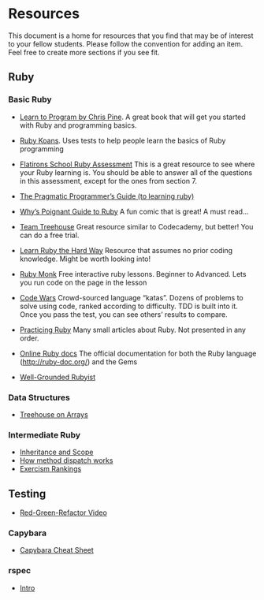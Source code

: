 # Resources
This document is a home for resources that you find that may be of interest to your fellow students. Please follow the convention for adding an item. Feel free to create more sections if you see fit.

## Ruby
### Basic Ruby

* [Learn to Program by Chris Pine](http://pragprog.com/book/ltp2/learn-to-program). A great book that will get you started with Ruby and programming basics.

* [Ruby Koans](http://rubykoans.com/). Uses tests to help people learn the basics of Ruby programming

* [Flatirons School Ruby Assessment](https://gist.github.com/aviflombaum/ae78e0559cf51a58aad7)
This is a great resource to see where your Ruby learning is. You should be able to answer all of the questions in this assessment, except for the ones from section 7.

* [The Pragmatic Programmer’s Guide (to learning ruby)](http://docs.ruby-doc.com/docs/ProgrammingRuby/)

* [Why’s Poignant Guide to Ruby](http://mislav.uniqpath.com/poignant-guide/book/chapter-1.html)  A fun comic that is great! A must read…

* [Team Treehouse](http://teamtreehouse.com/) Great resource similar to Codecademy, but better! You can do a free trial.

* [Learn Ruby the Hard Way](http://ruby.learncodethehardway.org/) Resource that assumes no prior coding knowledge. Might be worth looking into!

* [Ruby Monk](https://rubymonk.com/) Free interactive ruby lessons. Beginner to Advanced. Lets you run code on the page in the lesson

* [Code Wars](http://www.codewars.com/) Crowd-sourced language “katas”. Dozens of problems to solve using code, ranked according to difficulty. TDD is built into it. Once you pass the test, you can see others’ results to compare.

* [Practicing Ruby](https://practicingruby.com/) Many small articles about Ruby. Not presented in any order.

* [Online Ruby docs](http://rubydoc.info/) The official documentation for both the Ruby language (http://ruby-doc.org/) and the Gems

* [Well-Grounded Rubyist](http://www.amazon.com/The-Well-Grounded-Rubyist-David-Black/dp/1933988657?tag=giantrobotssm-20)

### Data Structures

* [Treehouse on Arrays](http://blog.teamtreehouse.com/ruby-arrays)

### Intermediate Ruby

* [Inheritance and Scope](http://www.eriktrautman.com/posts/ruby-explained-inheritance-and-scope)
* [How method dispatch works](https://blog.jcoglan.com/2013/05/08/how-ruby-method-dispatch-works/)
* [Exercism Rankings](https://docs.google.com/spreadsheets/d/1aoUmyaAIFAjpISShc1mTdjT2Iw0n309JU7X-ncLOKGE/edit?usp=sharing)

## Testing
* [Red-Green-Refactor Video](https://docs.google.com/a/galvanize.it/file/d/0B143NzKqlpeTS1U3ampYZWd1VGs/edit)

### Capybara
* [Capybara Cheat Sheet](https://learn.thoughtbot.com/test-driven-rails-resources/capybara.pdf)

### rspec

* [Intro](http://blog.teamtreehouse.com/an-introduction-to-rspec)
